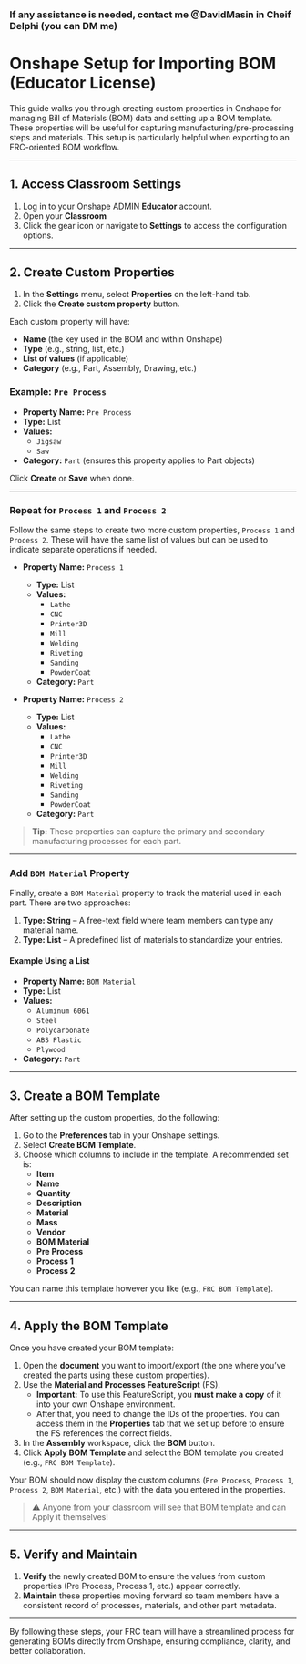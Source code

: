 ### If any assistance is needed, contact me @DavidMasin in Cheif Delphi (you can DM me)
# Onshape Setup for Importing BOM (Educator License)

This guide walks you through creating custom properties in Onshape for managing Bill of Materials (BOM) data and setting up a BOM template. These properties will be useful for capturing manufacturing/pre-processing steps and materials. This setup is particularly helpful when exporting to an FRC-oriented BOM workflow.

---

## 1. Access Classroom Settings

1. Log in to your Onshape ADMIN **Educator** account.
2. Open your **Classroom** 
3. Click the gear icon or navigate to **Settings** to access the configuration options.

---

## 2. Create Custom Properties

1. In the **Settings** menu, select **Properties** on the left-hand tab.
2. Click the **Create custom property** button.

Each custom property will have:
- **Name** (the key used in the BOM and within Onshape)
- **Type** (e.g., string, list, etc.)
- **List of values** (if applicable)
- **Category** (e.g., Part, Assembly, Drawing, etc.)

### Example: `Pre Process`

- **Property Name:** `Pre Process`
- **Type:** List
- **Values:**
   - `Jigsaw`
   - `Saw`
- **Category:** `Part` (ensures this property applies to Part objects)

Click **Create** or **Save** when done.

---

### Repeat for `Process 1` and `Process 2`

Follow the same steps to create two more custom properties, `Process 1` and `Process 2`. These will have the same list of values but can be used to indicate separate operations if needed.

- **Property Name:** `Process 1`
   - **Type:** List
   - **Values:**
      - `Lathe`
      - `CNC`
      - `Printer3D`
      - `Mill`
      - `Welding`
      - `Riveting`
      - `Sanding`
      - `PowderCoat`
   - **Category:** `Part`

- **Property Name:** `Process 2`
   - **Type:** List
   - **Values:**
      - `Lathe`
      - `CNC`
      - `Printer3D`
      - `Mill`
      - `Welding`
      - `Riveting`
      - `Sanding`
      - `PowderCoat`
   - **Category:** `Part`

> **Tip:** These properties can capture the primary and secondary manufacturing processes for each part.

---

### Add `BOM Material` Property

Finally, create a `BOM Material` property to track the material used in each part. There are two approaches:

1. **Type: String** – A free-text field where team members can type any material name.
2. **Type: List** – A predefined list of materials to standardize your entries.

#### Example Using a List

- **Property Name:** `BOM Material`
- **Type:** List
- **Values:**
   - `Aluminum 6061`
   - `Steel`
   - `Polycarbonate`
   - `ABS Plastic`
   - `Plywood`
- **Category:** `Part`

---

## 3. Create a BOM Template

After setting up the custom properties, do the following:

1. Go to the **Preferences** tab in your Onshape settings.
2. Select **Create BOM Template**.
3. Choose which columns to include in the template. A recommended set is:
   - **Item**
   - **Name**
   - **Quantity**
   - **Description**
   - **Material**
   - **Mass**
   - **Vendor**
   - **BOM Material**
   - **Pre Process**
   - **Process 1**
   - **Process 2**

You can name this template however you like (e.g., `FRC BOM Template`).

---

## 4. Apply the BOM Template

Once you have created your BOM template:

1. Open the **document** you want to import/export (the one where you’ve created the parts using these custom properties).
2. Use the **Material and Processes FeatureScript** (FS).
   - **Important:** To use this FeatureScript, you **must make a copy** of it into your own Onshape environment.
   - After that, you need to change the IDs of the properties. You can access them in the **Properties** tab that we set up before to ensure the FS references the correct fields.
3. In the **Assembly** workspace, click the **BOM** button.
4. Click **Apply BOM Template** and select the BOM template you created (e.g., `FRC BOM Template`).

Your BOM should now display the custom columns (`Pre Process`, `Process 1`, `Process 2`, `BOM Material`, etc.) with the data you entered in the properties.
> ⚠️ Anyone from your classroom will see that BOM template and can Apply it themselves!
---

## 5. Verify and Maintain

1. **Verify** the newly created BOM to ensure the values from custom properties (Pre Process, Process 1, etc.) appear correctly.
2. **Maintain** these properties moving forward so team members have a consistent record of processes, materials, and other part metadata.

---


By following these steps, your FRC team will have a streamlined process for generating BOMs directly from Onshape, ensuring compliance, clarity, and better collaboration.
